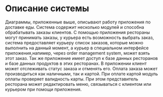 # Описание системы 

Диаграммы, приложенные выше, описывают работу приложения по доставке еды. Система содержит несколько модулей и способна обрабатывать заказы клиентов. 
С помощью приложения рестораны могут принимать заказы, у курьера есть возможность выбрать заказ, система предоставляет курьеру список заказов, которые можно выполнить на данный момент, а курьер в специальном интерфейсе приложения,напимер, через order management system, может взять этот заказ.
Так же приложение имеет доступ к базе данных ресторанов и базе данных продуктов в этих ресторанах. В приложении клиент может отслеживать статус заказа и отменять его. Оплата заказа может производиться как наличными, так и картой. 
При оплате картой модуль оплаты проверяет валидность карты. 
При этом представитель ресторана может редактировать меню, связываться с клиентом или курьером при помощи приложения. 


